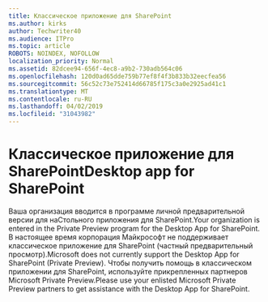 ```yaml
---
title: Классическое приложение для SharePoint
ms.author: kirks
author: Techwriter40
ms.audience: ITPro
ms.topic: article
ROBOTS: NOINDEX, NOFOLLOW
localization_priority: Normal
ms.assetid: 82dcee94-656f-4ec8-a9b2-730adb564c06
ms.openlocfilehash: 120d0ad65dde759b77ef8f4f3b833b32eecfea56
ms.sourcegitcommit: 56c52c73e752414d66785f175c3a0e2925ad41c1
ms.translationtype: MT
ms.contentlocale: ru-RU
ms.lasthandoff: 04/02/2019
ms.locfileid: "31043982"
---
```

# <a name="desktop-app-for-sharepoint"></a><span data-ttu-id="d8452-102">Классическое приложение для SharePoint</span><span class="sxs-lookup"><span data-stu-id="d8452-102">Desktop app for SharePoint</span></span>

<span data-ttu-id="d8452-103">Ваша организация вводится в программе личной предварительной версии для наСтольного приложения для SharePoint.</span><span class="sxs-lookup"><span data-stu-id="d8452-103">Your organization is entered in the Private Preview program for the Desktop App for SharePoint.</span></span> <span data-ttu-id="d8452-104">В настоящее время корпорация Майкрософт не поддерживает классическое приложение для SharePoint (частный предварительный просмотр).</span><span class="sxs-lookup"><span data-stu-id="d8452-104">Microsoft does not currently support the Desktop App for SharePoint (Private Preview).</span></span> <span data-ttu-id="d8452-105">Чтобы получить помощь в классическом приложении для SharePoint, используйте прикрепленных партнеров Microsoft Private Preview.</span><span class="sxs-lookup"><span data-stu-id="d8452-105">Please use your enlisted Microsoft Private Preview partners to get assistance with the Desktop App for SharePoint.</span></span>
